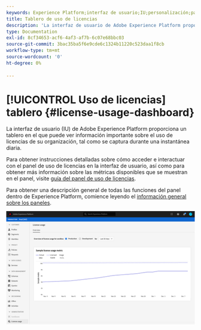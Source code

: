 ```yaml
---
keywords: Experience Platform;interfaz de usuario;IU;personalización;panel de uso de licencias;panel;uso de licencias;derecho;consumo
title: Tablero de uso de licencias
description: 'La interfaz de usuario de Adobe Experience Platform proporciona un tablero en el que puede ver información importante sobre el uso de licencias de su organización. '
type: Documentation
exl-id: 8cf34653-acf6-4af3-af7b-6c07e68bbc03
source-git-commit: 3bac35ba5f6e9cde6c1324b11220c523daa1f8cb
workflow-type: tm+mt
source-wordcount: '0'
ht-degree: 0%

---
```


# [!UICONTROL Uso de licencias] tablero {#license-usage-dashboard}

La interfaz de usuario (IU) de Adobe Experience Platform proporciona un tablero en el que puede ver información importante sobre el uso de licencias de su organización, tal como se captura durante una instantánea diaria.

Para obtener instrucciones detalladas sobre cómo acceder e interactuar con el panel de uso de licencias en la interfaz de usuario, así como para obtener más información sobre las métricas disponibles que se muestran en el panel, visite [guía del panel de uso de licencias](../../dashboards/guides/license-usage.md).

Para obtener una descripción general de todas las funciones del panel dentro de Experience Platform, comience leyendo el [información general sobre los paneles](../../dashboards/home.md).

![](../../dashboards/images/license-usage/dashboard-overview.png)
